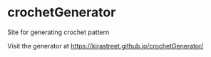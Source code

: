 # crochetGenerator
Site for generating crochet pattern

Visit the generator at https://kirastreet.github.io/crochetGenerator/
